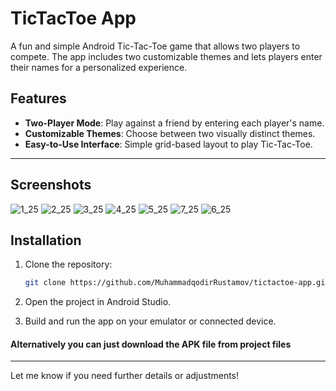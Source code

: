 
# TicTacToe App

A fun and simple Android Tic-Tac-Toe game that allows two players to compete. The app includes two customizable themes and lets players enter their names for a personalized experience.

## Features

- **Two-Player Mode**: Play against a friend by entering each player's name.
- **Customizable Themes**: Choose between two visually distinct themes.
- **Easy-to-Use Interface**: Simple grid-based layout to play Tic-Tac-Toe.

---

## Screenshots

![1_25](https://github.com/user-attachments/assets/3084fbd3-abfe-47b5-884e-f4f125448fd6)
![2_25](https://github.com/user-attachments/assets/0395634e-a458-4bb6-9a9d-592ec6cf0944)
![3_25](https://github.com/user-attachments/assets/2116a63a-84a7-484f-85e4-5ed210946595)
![4_25](https://github.com/user-attachments/assets/3863cdd3-2e39-4d26-8dd2-b1dd4cee3617)
![5_25](https://github.com/user-attachments/assets/f0d99832-362a-4316-b1b9-2d6055e740e7)
![7_25](https://github.com/user-attachments/assets/58d29bef-b009-4b77-be08-c6151058c6ef)
![6_25](https://github.com/user-attachments/assets/08a027c1-8ada-4f7d-a82c-3ae219f496f0)

## Installation

1. Clone the repository:

   ```bash
   git clone https://github.com/MuhammadqodirRustamov/tictactoe-app.git
   ```

2. Open the project in Android Studio.

3. Build and run the app on your emulator or connected device.

####     Alternatively you can just download the APK file from project files

---
Let me know if you need further details or adjustments!











